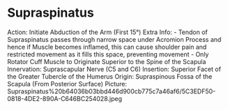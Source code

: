 # Supraspinatus

Action: Initiate Abduction of the Arm (First 15°)
Extra Info: - Tendon of Supraspinatus passes through narrow space under Acromion Process and hence if Muscle becomes inflamed, this can cause shoulder pain and restricted movement as it fills this space, preventing movement                                        - Only Rotator Cuff Muscle to Originate Superior to the Spine of the Scapula
Innervation: Suprascapular Nerve (C5 and C6)
Insertion: Superior Facet of the Greater Tubercle of the Humerus
Origin: Supraspinous Fossa of the Scapula (From Posterior Surface)
Picture: Supraspinatus%20b64036b03bbd446d900cb775c7a46af6/5C3EDF50-0818-4DE2-890A-C646BC254028.jpeg